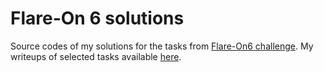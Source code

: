 # Flare-On 6 solutions

Source codes of my solutions for the tasks from [Flare-On6 challenge](https://www.fireeye.com/blog/threat-research/2019/09/2019-flare-on-challenge-solutions.html).
My writeups of selected tasks available [here](https://hshrzd.wordpress.com/tag/flareon6/).
